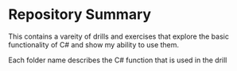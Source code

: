 # Repository Summary

This contains a vareity of drills and exercises that explore the basic functionality of C# and show my ability to use them.

Each folder name describes the C# function that is used in the drill
 
